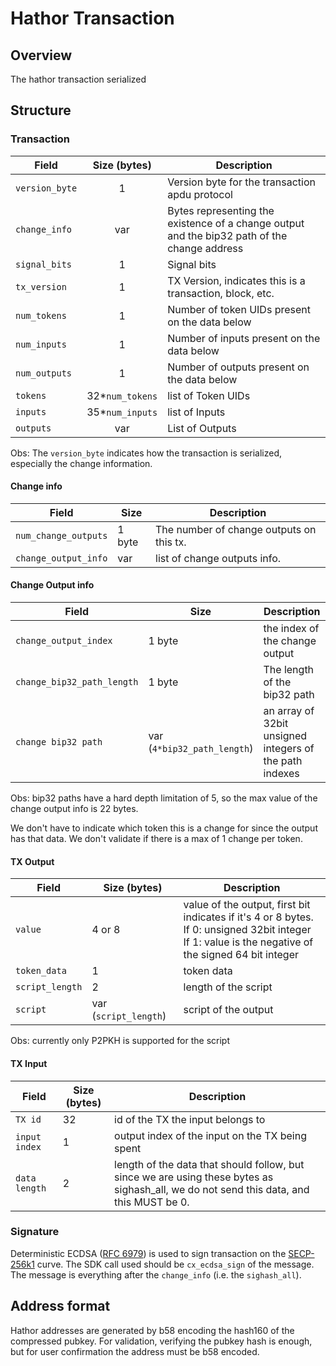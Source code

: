 # Hathor Transaction

## Overview

The hathor transaction serialized

## Structure

### Transaction

| Field | Size (bytes) | Description |
| --- | :---: | --- |
| `version_byte` | 1 | Version byte for the transaction apdu protocol |
| `change_info` | var | Bytes representing the existence of a change output and the bip32 path of the change address |
| `signal_bits` | 1 | Signal bits |
| `tx_version` | 1 | TX Version, indicates this is a transaction, block, etc. |
| `num_tokens` | 1 | Number of token UIDs present on the data below |
| `num_inputs` | 1 | Number of inputs present on the data below |
| `num_outputs` | 1 | Number of outputs present on the data below |
| `tokens` | 32\*`num_tokens` | list of Token UIDs |
| `inputs` | 35\*`num_inputs` | list of Inputs |
| `outputs` | var | List of Outputs |

Obs: The `version_byte` indicates how the transaction is serialized, especially the change information.

#### Change info

| Field | Size | Description |
| --- | --- | --- |
| `num_change_outputs` | 1 byte | The number of change outputs on this tx. |
| `change_output_info` | var | list of change outputs info. |

#### Change Output info

| Field | Size | Description |
| --- | --- | --- |
| `change_output_index` | 1 byte | the index of the change output |
| `change_bip32_path_length` | 1 byte | The length of the bip32 path |
| `change bip32 path` | var (`4*bip32_path_length`) | an array of 32bit unsigned integers of the path indexes |

Obs: bip32 paths have a hard depth limitation of 5, so the max value of the change output info is 22 bytes.

We don't have to indicate which token this is a change for since the output has that data.
We don't validate if there is a max of 1 change per token.

#### TX Output

| Field | Size (bytes) | Description |
| --- | --- | --- |
| `value` | 4 or 8 | value of the output, first bit indicates if it's 4 or 8 bytes.<br>If 0: unsigned 32bit integer<br>If 1: value is the negative of the signed 64 bit integer |
| `token_data` | 1 | token data |
| `script_length` | 2 | length of the script |
| `script` | var (`script_length`) | script of the output |

Obs: currently only P2PKH is supported for the script

#### TX Input

| Field | Size (bytes) | Description |
| --- | --- | --- |
| `TX id` | 32 | id of the TX the input belongs to |
| `input index` | 1 | output index of the input on the TX being spent |
| `data length` | 2 | length of the data that should follow, but since we are using these bytes as sighash_all, we do not send this data, and this MUST be 0. |

### Signature

Deterministic ECDSA ([RFC 6979](https://tools.ietf.org/html/rfc6979)) is used to sign transaction on the [SECP-256k1](https://www.secg.org/sec2-v2.pdf#subsubsection.2.4.1) curve.
The SDK call used should be `cx_ecdsa_sign` of the message.
The message is everything after the `change_info` (i.e. the `sighash_all`).

## Address format

Hathor addresses are generated by b58 encoding the hash160 of the compressed pubkey.
For validation, verifying the pubkey hash is enough, but for user confirmation the address must be b58 encoded.
